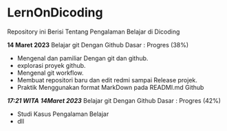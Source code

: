 # LernOnDicoding
Repository ini Berisi Tentang Pengalaman Belajar di Dicoding 

**14 Maret 2023**
Belajar git Dengan Github Dasar : Progres (38%)

  * Mengenal dan pamiliar Dengan git dan github. 
  * explorasi proyek github.
  * Mengenal git workflow. 
  * Membuat repositori baru dan edit redmi sampai Release projek.
  * Praktik Menggunakan format MarkDown pada READMI.md Github
  
  
***17:21 WITA***
***14Maret 2023***
Belajar git Dengan Github Dasar : Progres (42%)

 * Studi Kasus Pengalaman Belajar 
 * dll
